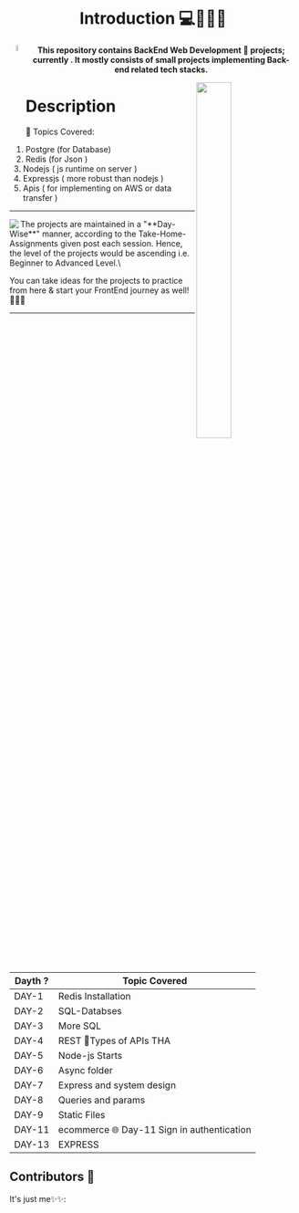 <h1 align="center">Introduction 💻👨🏻‍💻 </h1>


<p align="center"> <img src="https://miro.medium.com/max/512/1*D85NDO8sl6kTZCY_XqeMdA.png" width="5%" height="5%" align="left">  <strong>This repository contains BackEnd Web Development 🎨 projects; currently . It mostly consists of small projects implementing Back-end related tech stacks.</strong></p>

<img src="https://cdn.dribbble.com/users/2858436/screenshots/5703120/my_logo-01_4x.jpg" width="35%" height="40%" align="right" >

 # Description

 📌 Topics Covered:

1. Postgre (for Database)
2. Redis (for Json )
3. Nodejs ( js runtime on server )
4. Expressjs ( more robust than nodejs )
5. Apis ( for implementing on AWS or data transfer )  

---

<p align="left" > <img src="https://c.tenor.com/jTsi1NKpOVEAAAAM/bla-sunday.gif"  align="left"> The projects are maintained in a "**Day-Wise**" manner, according to the Take-Home-Assignments given post each session. Hence, the level of the projects would be ascending i.e. Beginner to Advanced Level.\

You can take ideas for the projects to practice from here & start your FrontEnd journey as well! 🙋🏽‍♂️ </p>

---

| Dayth ? | Topic Covered |
|---------------|-----------------------------------------------------|
| DAY-1 | Redis Installation |
| DAY-2 | SQL-Databses |
| DAY-3 | More SQL |
| DAY-4 | REST 🥱Types of APIs THA | https//www.gokulsaraswat.github.io/Backend/THA_1%20to%20THA_4/preview/index.html  
| DAY-5 | Node-js Starts |
| DAY-6 | Async folder |
| DAY-7 | Express and system design |
| DAY-8 | Queries and params |
| DAY-9 | Static Files |
| DAY-11 | ecommerce 🌐 Day-11 Sign in authentication |
| DAY-13 | EXPRESS |

## Contributors 🌟
It's just me✨✨:
  
<!-- <img src="https://encrypted-tbn0.gstatic.com/images?q=tbn:ANd9GcQa8-I2ocXzrySW0wvj_5oYu2I5YtnjO8ni1A&usqp=CAU" width="32%" height="32%" align="right"> -->
<br>
<br>
